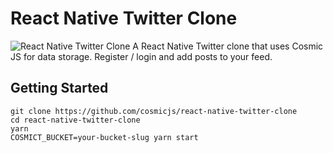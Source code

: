 # React Native Twitter Clone
![React Native Twitter Clone](https://cosmicjs.com/uploads/68467b40-5688-11e7-a105-ff95f7387ae8-Screen%20Shot%202017-06-21%20at%208.47.16%20AM.png)
A React Native Twitter clone that uses Cosmic JS for data storage.  Register / login and add posts to your feed.

## Getting Started
```
git clone https://github.com/cosmicjs/react-native-twitter-clone
cd react-native-twitter-clone
yarn
COSMICT_BUCKET=your-bucket-slug yarn start
````
